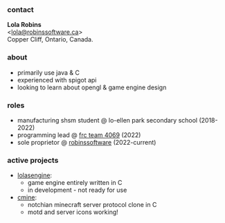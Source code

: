 ### contact
<b>Lola Robins</b>
<br>
<[lola@robinssoftware.ca](mailto:lola@robinssoftware.ca)>
<br>
Copper Cliff, Ontario, Canada.

### about
- primarily use java & C
- experienced with spigot api
- looking to learn about opengl & game engine design

### roles
- manufacturing shsm student @ lo-ellen park secondary school (2018-2022)
- programming lead @ [frc team 4069](http://loellenrobotics.ca) (2022)
- sole proprietor @ [robinssoftware](https://robinssoftware.ca) (2022-current)

### active projects
- [lolasengine](https://github.com/RobinsSoftware/lolasengine):
  * game engine entirely written in C
  * in development - not ready for use
- [cmine](https://github.com/RobinsSoftware/cmine):
  * notchian minecraft server protocol clone in C
  * motd and server icons working!
